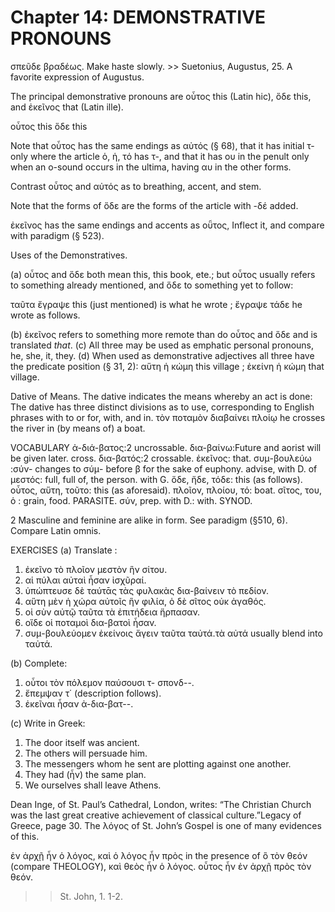 # Chapter 14: DEMONSTRATIVE PRONOUNS


<quote xml:lang="grc">
σπεῦδε βραδέως.

</quote>
<quote xml:lang="eng">
Make haste slowly.

</quote>
>> Suetonius, Augustus, 25. A favorite expression of Augustus.



<div type="textpart" subtype="para" n="74">


The principal demonstrative pronouns are οὗτος this
(Latin hic), ὅδε this, and ἐκεῖνος that (Latin <foreign xml:lang="lat">ille</foreign>).

οὗτος this
ὅδε this


Note that οὗτος has the same endings as αὐτός (§ 68), that it has
initial τ- only where the article ὁ, ἡ, τό has τ-, and that it has ου in
the penult only when an ο-sound occurs in the ultima, having αυ in
the other forms.

Contrast οὗτος and αὐτός as to breathing, accent, and stem.

Note that the forms of ὅδε are the forms of the article with -δέ
added.

<div type="textpart" subtype="para" n="75">


ἐκεῖνος has the same endings and accents as οῧτος,
Inflect it, and compare with paradigm (§ 523).



<pb n="44"/>

<div type="textpart" subtype="para" n="76">


Uses of the Demonstratives.

(a) οὗτος and ὅδε both
mean this, this book, ete.; but οὗτος usually refers to something already mentioned, and ὅδε to something yet to
follow:

ταῦτα ἔγραψε
this (just mentioned) is what he wrote ;
ἔγραψε τάδε
he wrote as follows.

(b) ἐκεῖνος refers to something more remote than do
οὗτος and ὅδε and is translated *that*.
(c) All three may be used as emphatic personal pronouns,
he, she, it, they.
(d) When used as demonstrative adjectives all three
have the predicate position (§ 31, 2):
αὕτη ἡ κώμη this village ;
ἐκείνη ἡ κώμη that village.

<div type="textpart" subtype="para" n="77">


Dative of Means. The dative indicates the means whereby an act is done: <note>The dative has three distinct divisions as to use, corresponding to English phrases with to or for, with, and in.</note>
τὸν ποταμὸν διαβαίνει πλοίῳ
he crosses the river in (by means of) a boat.

<div type="textpart" subtype="para" n="78">


VOCABULARY
<rs type="lemma">ἀ-διά-βατος</rs>:2 uncrossable.
<rs type="lemma">δια-βαίνω</rs>:<note>Future and aorist will be given later.</note> cross.
<rs type="lemma">δια-βατός</rs>:2 crossable.
<rs type="lemma">ἐκεῖνος</rs>: that.
<rs type="lemma">συμ-βουλεύω</rs> :<note>σύν- changes to σύμ- before β for the sake of euphony.</note> advise, with D. of
<rs type="lemma">μεστός</rs>: full, full of, the person. with G.
<rs type="lemma">ὅδε</rs>, ἤδε, τόδε: this (as follows).
<rs type="lemma">οὗτος</rs>, αὕτη, τοῦτο: this (as aforesaid).
<rs type="lemma">πλοῖον</rs>, πλοίου, τό: boat.
<rs type="lemma">σῖτος</rs>, του, ὁ : grain, food.  PARASITE.
<rs type="lemma">σύν</rs>, prep. with D.: with. SYNOD.

2 Masculine and feminine are alike in form. See paradigm (§510, 6). Compare Latin omnis.




<pb n="45"/>


<div type="textpart" subtype="para" n="79">


EXERCISES
(a) Translate :

1. ἐκεῖνο τὸ πλοῖον μεστὸν ἣν σίτου.
2. αἱ πύλαι αὐταὶ ἦσαν ἰσχῦραί.
3. ὑπώπτευσε δὲ ταύτᾱς τὰς φυλακὰς δια-βαίνειν τὸ πεδίον.
4. αὕτη μὲν ἡ χώρα αὐτοῖς ἣν φιλία, ὁ δὲ σῖτος οὐκ ἀγαθός.
5. οἱ σὺν αὐτῷ ταῦτα τὰ ἐπιτήδεια ἥρπασαν.
6. οἵδε οἱ ποταμοὶ δια-βατοὶ ἦσαν.
7. συμ-βουλεύομεν ἐκείνοις ἄγειν ταῦτα ταὐτά.<note>τὰ αὐτά usually blend into ταὐτά.</note>

(b) Complete:

1. οὗτοι τὸν πόλεμον παύσουσι τ-  σπονδ--.
2. ἔπεμψαν τ΄ (description follows).
3. ἐκεῖναι ἦσαν ἀ-δια-βατ--.

(c) Write in Greek:
1. The door itself was ancient.
2. The others will persuade him.
3. The messengers whom he sent are plotting  against one another.
4. They had (ἦν) the same plan.
5. We ourselves shall leave Athens.

<div type="textpart" subtype="para" n="80">


Dean Inge, of St. Paul’s Cathedral, London, writes:
“The Christian Church was the last great creative achievement of classical culture.”<note>Legacy of Greece, page 30.
</note> The λόγος of St. John’s
Gospel is one of many evidences of this.


<quote>ἐν ἀρχῇ ἦν ὁ λόγος, καὶ ὁ λόγος ἦν πρὸς <note>in the presence of</note> ὃ τὸν θεόν
(compare THEOLOGY), καὶ θεὸς ἦν ὁ λόγος. οὗτος ἦν ἐν ἀρχῇ πρὸς τὸν θεόν.</quote>
>> St. John, 1. 1-2.








<pb n="46"/>


